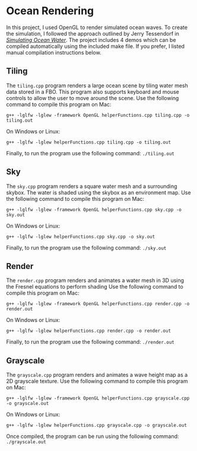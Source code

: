 # Ocean Rendering

In this project, I used OpenGL to render simulated ocean waves. To create the simulation, I followed the
approach outlined by Jerry Tessendorf in 
[_Simulating Ocean Water_](https://people.computing.clemson.edu/~jtessen/reports/papers_files/coursenotes2004.pdf).
The project includes 4 demos which can be compiled automatically using the included make file.
If you prefer, I listed manual compilation instructions below.

## Tiling
The ```tiling.cpp``` program renders a large ocean scene by tiling water mesh data stored in a FBO.
This program also supports keyboard and mouse controls to allow the user to move around the scene.
Use the following command to compile this program on Mac:
```
g++ -lglfw -lglew -framework OpenGL helperFunctions.cpp tiling.cpp -o tiling.out
```
On Windows or Linux:
```
g++ -lglfw -lglew helperFunctions.cpp tiling.cpp -o tiling.out
```
Finally, to run the program use the following command: ```./tiling.out```

## Sky
The ```sky.cpp``` program renders a square water mesh and a surrounding skybox. The water is shaded 
using the skybox as an environment map. Use the following command to compile this program on Mac:
```
g++ -lglfw -lglew -framework OpenGL helperFunctions.cpp sky.cpp -o sky.out
```
On Windows or Linux:
```
g++ -lglfw -lglew helperFunctions.cpp sky.cpp -o sky.out
```
Finally, to run the program use the following command: ```./sky.out```

## Render
The ```render.cpp``` program renders and animates a water mesh in 3D using the Fresnel equations to perform shading
Use the following command to compile this program on Mac:
```
g++ -lglfw -lglew -framework OpenGL helperFunctions.cpp render.cpp -o render.out
```
On Windows or Linux:
```
g++ -lglfw -lglew helperFunctions.cpp render.cpp -o render.out
```
Finally, to run the program use the following command: ```./render.out```

## Grayscale
The ```grayscale.cpp``` program renders and animates a wave height map as a 2D grayscale texture.
Use the following command to compile this program on Mac:
```
g++ -lglfw -lglew -framework OpenGL helperFunctions.cpp grayscale.cpp -o grayscale.out
```
On Windows or Linux:
```
g++ -lglfw -lglew helperFunctions.cpp grayscale.cpp -o grayscale.out
```
Once compiled, the program can be run using the following command: ```./grayscale.out```
